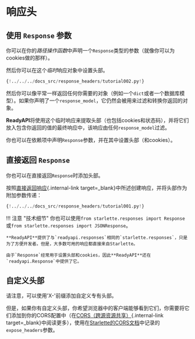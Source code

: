 # 响应头

## 使用 `Response` 参数

你可以在你的*路径操作函数*中声明一个`Response`类型的参数（就像你可以为cookies做的那样）。

然后你可以在这个*临时*响应对象中设置头部。
```Python hl_lines="1  7-8"
{!../../../docs_src/response_headers/tutorial002.py!}
```

然后你可以像平常一样返回任何你需要的对象（例如一个`dict`或者一个数据库模型）。如果你声明了一个`response_model`，它仍然会被用来过滤和转换你返回的对象。

**ReadyAPI**将使用这个临时响应来提取头部（也包括cookies和状态码），并将它们放入包含你返回的值的最终响应中，该响应由任何`response_model`过滤。

你也可以在依赖项中声明`Response`参数，并在其中设置头部（和cookies）。

## 直接返回 `Response`

你也可以在直接返回`Response`时添加头部。

按照[直接返回响应](response-directly.md){.internal-link target=_blank}中所述创建响应，并将头部作为附加参数传递：
```Python hl_lines="10-12"
{!../../../docs_src/response_headers/tutorial001.py!}
```


!!! 注意 "技术细节"
    你也可以使用`from starlette.responses import Response`或`from starlette.responses import JSONResponse`。

    **ReadyAPI**提供了与`readyapi.responses`相同的`starlette.responses`，只是为了方便开发者。但是，大多数可用的响应都直接来自Starlette。

    由于`Response`经常用于设置头部和cookies，因此**ReadyAPI**还在`readyapi.Response`中提供了它。

## 自定义头部

请注意，可以使用'X-'前缀添加自定义专有头部。

但是，如果你有自定义头部，你希望浏览器中的客户端能够看到它们，你需要将它们添加到你的CORS配置中（在[CORS（跨源资源共享）](../tutorial/cors.md){.internal-link target=_blank}中阅读更多），使用在<a href="https://www.starlette.io/middleware/#corsmiddleware" class="external-link" target="_blank">Starlette的CORS文档</a>中记录的`expose_headers`参数。
